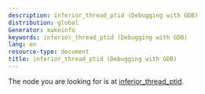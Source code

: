 ```yaml
---
description: inferior_thread_ptid (Debugging with GDB)
distribution: global
Generator: makeinfo
keywords: inferior_thread_ptid (Debugging with GDB)
lang: en
resource-type: document
title: inferior_thread_ptid (Debugging with GDB)
---
```

The node you are looking for is at [inferior_thread_ptid](Threads-In-Python.html#inferior_005fthread_005fptid).
